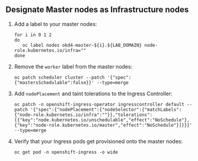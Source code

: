 ## Designate Master nodes as Infrastructure nodes

1. Add a label to your master nodes:

       for i in 0 1 2
       do
          oc label nodes okd4-master-${i}.${LAB_DOMAIN} node-role.kubernetes.io/infra=""
       done

1. Remove the `worker` label from the master nodes:

       oc patch scheduler cluster --patch '{"spec":{"mastersSchedulable":false}}' --type=merge

1. Add `nodePlacement` and taint tolerations to the Ingress Controller:

       oc patch -n openshift-ingress-operator ingresscontroller default --patch '{"spec":{"nodePlacement":{"nodeSelector":{"matchLabels":{"node-role.kubernetes.io/infra":""}},"tolerations":[{"key":"node.kubernetes.io/unschedulable","effect":"NoSchedule"},{"key":"node-role.kubernetes.io/master","effect":"NoSchedule"}]}}}' --type=merge

1. Verify that your Ingress pods get provisioned onto the master nodes:

       oc get pod -n openshift-ingress -o wide

